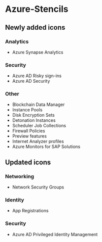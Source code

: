 # Azure-Stencils

## Newly added icons

### Analytics

- Azure Synapse Analytics

### Security

- Azure AD Risky sign-ins
- Azure AD Security

### Other

- Blockchain Data Manager
- Instance Pools
- Disk Encryption Sets
- Detonation Instances
- Scheduler Job Collections
- Firewall Policies
- Preview features
- Internet Analyzer profiles
- Azure Monitors for SAP Solutions

## Updated icons

### Networking

- Network Security Groups

### Identity

- App Registrations

### Security

- Azure AD Privileged Identity Management